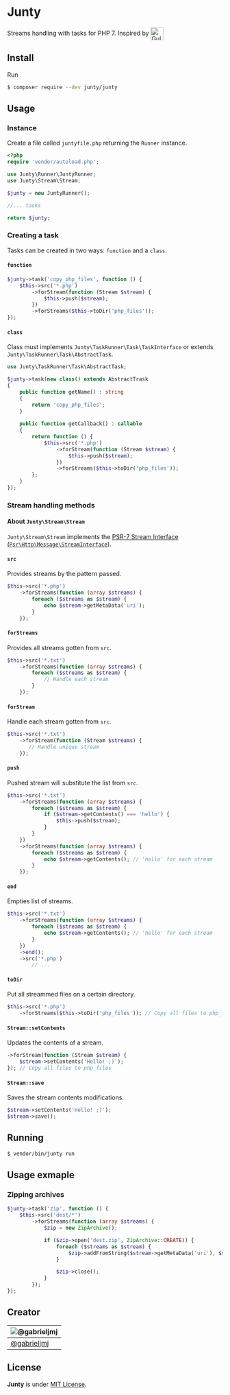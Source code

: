 Junty
=========
Streams handling with tasks for PHP 7. Inspired by [<img src="https://raw.githubusercontent.com/gulpjs/artwork/master/gulp-2x.png" height="30px" align="center" title="Gulp" alt="Gulp">](http://gulpjs.com)

## Install
Run
```bash
$ composer require --dev junty/junty
```

## Usage
### Instance
Create a file called ```juntyfile.php``` returning the ```Runner``` instance.
```php
<?php
require 'vendor/autoload.php';

use Junty\Runner\JuntyRunner;
use Junty\Stream\Stream;

$junty = new JuntyRunner();

//... tasks

return $junty;
```

### Creating a task
Tasks can be created in two ways: ```function``` and a ```class```.

#### ```function```
```php
$junty->task('copy_php_files', function () {
    $this->src('*.php')
        ->forStream(function (Stream $stream) {
            $this->push($stream);
        })
        ->forStreams($this->toDir('php_files'));
});
```

#### ```class```
Class must implements ```Junty\TaskRunner\Task\TaskInterface``` or extends ```Junty\TaskRunner\Task\AbstractTask```.
```php
use Junty\TaskRunner\Task\AbstractTask;

$junty->task(new class() extends AbstractTrask
{
    public function getName() : string
    {
        return 'copy_php_files';
    }
    
    public function getCallback() : callable
    {
        return function () {
            $this->src('*.php')
                ->forStream(function (Stream $stream) {
                    $this->push($stream);
                })
                ->forStreams($this->toDir('php_files'));
        };
    }
});
```

### Stream handling methods
#### About ```Junty\Stream\Stream```
```Junty\Stream\Stream``` implements the [PSR-7 Stream Interface (```Psr\Http\Message\StreamInterface```)](http://www.php-fig.org/psr/psr-7/#3-4-psr-http-message-streaminterface).

#### ```src```
Provides streams by the pattern passed.
```php
$this->src('*.php')
    ->forStreams(function (array $streams) {
        foreach ($streams as $stream) {
            echo $stream->getMetaData('uri');
        }
    });
```

#### ```forStreams```
Provides all streams gotten from ```src```.
```php
$this->src('*.txt')
    ->forStreams(function (array $streams) {
        foreach ($streams as $stream) {
            // Handle each stream
        }
    });
```

#### ```forStream```
Handle each stream gotten from ```src```.
```php
$this->src('*.txt')
    ->forStream(function (Stream $streams) {
       // Handle unique stream
    });
```

#### ```push```
Pushed stream will substitute the list from ```src```.
```php
$this->src('*.txt')
    ->forStreams(function (array $streams) {
        foreach ($streams as $stream) {
            if ($stream->getContents() === 'hello') {
                $this->push($stream);
            }
        }
    })
    ->forStreams(function (array $streams) {
        foreach ($streams as $stream) {
            echo $stream->getContents(); // 'hello' for each stream
        }
    });
```

#### ```end```
Empties list of streams.
```php
$this->src('*.txt')
    ->forStreams(function (array $streams) {
        foreach ($streams as $stream) {
            echo $stream->getContents(); // 'hello' for each stream
        }
    })
    ->end();
    ->src('*.php')
        // ...
```

#### ```toDir```
Put all streammed files on a certain directory.
```php
$this->src('*.php')
    ->forStreams($this->toDir('php_files')); // Copy all files to php_files
```

#### ```Stream::setContents```
Updates the contents of a stream.
```php
->forStream(function (Stream $stream) {
    $stream->setContents('Hello! ;)');
}); // Copy all files to php_files
```

#### ```Stream::save```
Saves the stream contents modifications.
```php
$stream->setContents('Hello! ;)');
$stream->save();
```

## Running
```bash
$ vendor/bin/junty run
```

## Usage exmaple
### Zipping archives
```php
$junty->task('zip', function () {
    $this->src('dest/*')
        ->forStreams(function (array $streams) {
            $zip = new ZipArchive();

            if ($zip->open('dest.zip', ZipArchive::CREATE)) {
                foreach ($streams as $stream) {
                    $zip->addFromString($stream->getMetaData('uri'), $stream->getContents());
                }

                $zip->close();
            }
        });
});
```
## Creator
| ![@gabrieljmj](https://avatars0.githubusercontent.com/u/2223216?v=3&s=100) |
| ---      |
| [@gabrieljmj](https://github.com/gabrieljmj) |

## License
**Junty** is under [MIT License](https://github.com/the-junty/junty/blob/master/LICENSE.md).